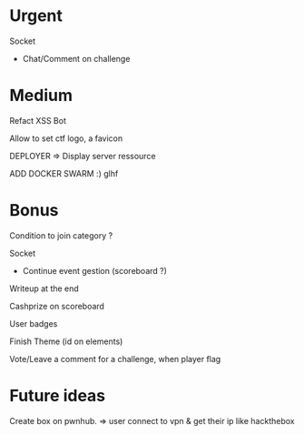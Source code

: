 # Urgent

Socket
- Chat/Comment on challenge

# Medium

Refact XSS Bot

Allow to set ctf logo, a favicon

DEPLOYER => Display server ressource

ADD DOCKER SWARM :) glhf

# Bonus

Condition to join category ?

Socket
- Continue event gestion (scoreboard ?)

Writeup at the end

Cashprize on scoreboard

User badges

Finish Theme (id on elements)

Vote/Leave a comment for a challenge, when player flag

# Future ideas

Create box on pwnhub.
=> user connect to vpn & get their ip like hackthebox
